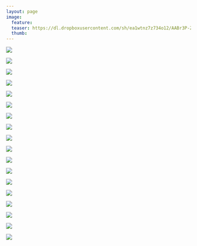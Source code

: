 ```yaml
---
layout: page
image:
  feature:
  teaser: https://dl.dropboxusercontent.com/sh/ea1wtnz7z734o12/AABr3P-ZxzXJnrqHYq6w0AXda/luontokuvat/talvi/4/DS45946_-245px.jpg
  thumb:
---
```


[![](https://dl.dropboxusercontent.com/sh/ea1wtnz7z734o12/AAAEmXmBs_J36LyVeP25JUKLa/luontokuvat/talvi/4/DS45972-800px.jpg)](https://dl.dropboxusercontent.com/sh/ea1wtnz7z734o12/AABQEj-7ORkUgzYjSLmD-k76a/luontokuvat/talvi/4/DS45972.jpg)

[![](https://dl.dropboxusercontent.com/sh/ea1wtnz7z734o12/AACUrRTuE_zYFmce3T42_pK3a/luontokuvat/talvi/4/DS45954-800px.jpg)](https://dl.dropboxusercontent.com/sh/ea1wtnz7z734o12/AAAaieYXQAIBtcziC_4Qh2XWa/luontokuvat/talvi/4/DS45954.jpg)

[![](https://dl.dropboxusercontent.com/sh/ea1wtnz7z734o12/AAALqeMol2BIEpIDPL8Yl4Uua/luontokuvat/talvi/4/DS45965-800px.jpg)](https://dl.dropboxusercontent.com/sh/ea1wtnz7z734o12/AAAhMhpJ5KFXyroCCrxlIW2Va/luontokuvat/talvi/4/DS45965.jpg)

[![](https://dl.dropboxusercontent.com/sh/ea1wtnz7z734o12/AAABBbWrnx-fJyvRdiMjc1T8a/luontokuvat/talvi/4/DS45954_1-800px.jpg)](https://dl.dropboxusercontent.com/sh/ea1wtnz7z734o12/AADTwNNlD_o2vGGBpW70AqOYa/luontokuvat/talvi/4/DS45954_1.jpg)

[![](https://dl.dropboxusercontent.com/sh/ea1wtnz7z734o12/AACuzIkGWA2YxuzErQ4yD4qJa/luontokuvat/talvi/4/DS45954_-800px.jpg)](https://dl.dropboxusercontent.com/sh/ea1wtnz7z734o12/AADGDkz6D7czexbytQSp9Jrna/luontokuvat/talvi/4/DS45954_.jpg)

[![](https://dl.dropboxusercontent.com/sh/ea1wtnz7z734o12/AADRuRVrpcSAtAJntVBOyIHqa/luontokuvat/talvi/4/DS45979_-800px.jpg)](https://dl.dropboxusercontent.com/sh/ea1wtnz7z734o12/AAC32nB8sYHrnmzIgUbgq9FHa/luontokuvat/talvi/4/DS45979_.jpg)

[![](https://dl.dropboxusercontent.com/sh/ea1wtnz7z734o12/AACuogZRqNhHfD7mu94M2d3Ea/luontokuvat/talvi/4/DS45970_-800px.jpg)](https://dl.dropboxusercontent.com/sh/ea1wtnz7z734o12/AABeaYkrjc5mxulgwBCiozGIa/luontokuvat/talvi/4/DS45970_.jpg)

[![](https://dl.dropboxusercontent.com/sh/ea1wtnz7z734o12/AAAMFAaDmkVQnC3MTKWm7ATla/luontokuvat/talvi/4/DS45946-800px.jpg)](https://dl.dropboxusercontent.com/sh/ea1wtnz7z734o12/AAB-bGTZ-uCOxqKZ5DJAkmB8a/luontokuvat/talvi/4/DS45946.jpg)

[![](https://dl.dropboxusercontent.com/sh/ea1wtnz7z734o12/AACpbBr4HWss4gPsk-mgikQHa/luontokuvat/talvi/4/DS45946_-800px.jpg)](https://dl.dropboxusercontent.com/sh/ea1wtnz7z734o12/AAAnwUmMMeZqcdTdSxij87BQa/luontokuvat/talvi/4/DS45946_.jpg)

[![](https://dl.dropboxusercontent.com/sh/ea1wtnz7z734o12/AABr4XPJclhmB-FzM94lH9Yda/luontokuvat/talvi/4/DS46127-800px.jpg)](https://dl.dropboxusercontent.com/sh/ea1wtnz7z734o12/AACZPF3i5_frjwOOmdxBi2FLa/luontokuvat/talvi/4/DS46127.jpg)

[![](https://dl.dropboxusercontent.com/sh/ea1wtnz7z734o12/AACYOMJYCL1GlAtPD_gu0Lf-a/luontokuvat/talvi/4/DS46103-800px.jpg)](https://dl.dropboxusercontent.com/sh/ea1wtnz7z734o12/AADd_YTd0w2fsOt0-a9jJWEja/luontokuvat/talvi/4/DS46103.jpg)

[![](https://dl.dropboxusercontent.com/sh/ea1wtnz7z734o12/AABJ0HhMxEEngU493pV9oobha/luontokuvat/talvi/4/DS46050_-800px.jpg)](https://dl.dropboxusercontent.com/sh/ea1wtnz7z734o12/AAA4-SpfWQ-f-jfjXSwyNi8Da/luontokuvat/talvi/4/DS46050_.jpg)

[![](https://dl.dropboxusercontent.com/sh/ea1wtnz7z734o12/AABan15jcZe6ieUfD9ZZbfqEa/luontokuvat/talvi/4/DS46103_-800px.jpg)](https://dl.dropboxusercontent.com/sh/ea1wtnz7z734o12/AABZxL1madQzE7QNLFuk4PS0a/luontokuvat/talvi/4/DS46103_.jpg)

[![](https://dl.dropboxusercontent.com/sh/ea1wtnz7z734o12/AACTe0jBOAThdgfbe6r2c2r9a/luontokuvat/talvi/4/DS46051_-800px.jpg)](https://dl.dropboxusercontent.com/sh/ea1wtnz7z734o12/AABKUqiuIqFl5mEHYkgiwvHNa/luontokuvat/talvi/4/DS46051_.jpg)

[![](https://dl.dropboxusercontent.com/sh/ea1wtnz7z734o12/AAB7-z9VTb02yQihlxENaaSVa/luontokuvat/talvi/4/DS46053_-800px.jpg)](https://dl.dropboxusercontent.com/sh/ea1wtnz7z734o12/AACOMvyNCbzvwdewen-OPN_za/luontokuvat/talvi/4/DS46053_.jpg)

[![](https://dl.dropboxusercontent.com/sh/ea1wtnz7z734o12/AACYMc85ZFCplt-BpS3gQY0Ka/luontokuvat/talvi/4/DS46053-800px.jpg)](https://dl.dropboxusercontent.com/sh/ea1wtnz7z734o12/AADhDldxUIzSU25XmK7Jtpqka/luontokuvat/talvi/4/DS46053.jpg)

[![](https://dl.dropboxusercontent.com/sh/ea1wtnz7z734o12/AAAGwqls5eBB7GrJNYWCi3X7a/luontokuvat/talvi/4/DS46050-800px.jpg)](https://dl.dropboxusercontent.com/sh/ea1wtnz7z734o12/AAAk0RSgFGjVhQ21fRs4oivta/luontokuvat/talvi/4/DS46050.jpg)

[![](https://dl.dropboxusercontent.com/sh/ea1wtnz7z734o12/AAAISc4YFOWJcgghiL4F7zmTa/luontokuvat/talvi/4/DS46051-800px.jpg)](https://dl.dropboxusercontent.com/sh/ea1wtnz7z734o12/AABfiK4RSNVBQ42dsWGD6I5za/luontokuvat/talvi/4/DS46051.jpg)

